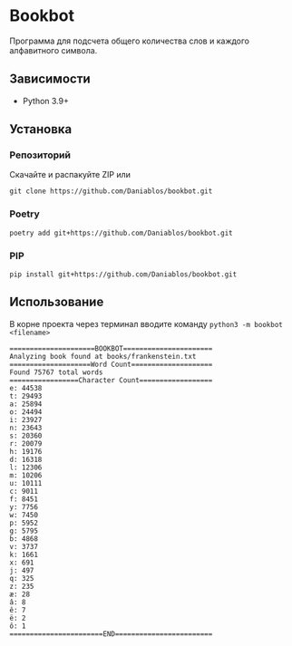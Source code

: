 # Bookbot

Программа для подсчета общего количества слов и каждого алфавитного символа.

## Зависимости

- Python 3.9+

## Установка

### Репозиторий

Скачайте и распакуйте ZIP
или
```shell
git clone https://github.com/Daniablos/bookbot.git
```

### Poetry

```shell
poetry add git+https://github.com/Daniablos/bookbot.git
```

### PIP

```shell
pip install git+https://github.com/Daniablos/bookbot.git
```

##  Использование

В корне проекта через терминал вводите команду `python3 -m bookbot <filename>`


```
=====================BOOKBOT======================
Analyzing book found at books/frankenstein.txt
====================Word Count====================
Found 75767 total words
=================Character Count==================
e: 44538
t: 29493
a: 25894
o: 24494
i: 23927
n: 23643
s: 20360
r: 20079
h: 19176
d: 16318
l: 12306
m: 10206
u: 10111
c: 9011
f: 8451
y: 7756
w: 7450
p: 5952
g: 5795
b: 4868
v: 3737
k: 1661
x: 691
j: 497
q: 325
z: 235
æ: 28
â: 8
ê: 7
ë: 2
ô: 1
=======================END========================
```
